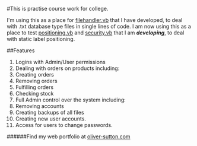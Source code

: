 #This is practise course work for college.

I'm using this as a place for [filehandler.vb](fileHandler.vb) that I have developed, to deal
with .txt database type files in single lines of code. I am now using this as a place to test
[positioning.vb](labelPositions.vb) and [security.vb](security.vb) that I am ***developing***, to deal with static label positioning.

##Features
1. Logins with Admin/User permissions
2. Dealing with orders on products including:
  1. Creating orders
  2. Removing orders
  3. Fulfilling orders
  4. Checking stock
3. Full Admin control over the system including:
  1. Removing accounts
  2. Creating backups of all files
  3. Creating new user accounts.
4. Access for users to change passwords.

######Find my web portfolio at [oliver-sutton.com](http://www.oliver-sutton.com/portfolio)
